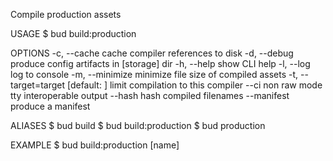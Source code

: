 Compile production assets

USAGE
$ bud build:production

OPTIONS
-c, --cache cache compiler references to disk
-d, --debug produce config artifacts in [storage] dir
-h, --help show CLI help
-l, --log log to console
-m, --minimize minimize file size of compiled assets
-t, --target=target [default: ] limit compilation to this compiler
--ci non raw mode tty interoperable output
--hash hash compiled filenames
--manifest produce a manifest

ALIASES
$ bud build
$ bud build:production
$ bud production

EXAMPLE
$ bud build:production [name]
